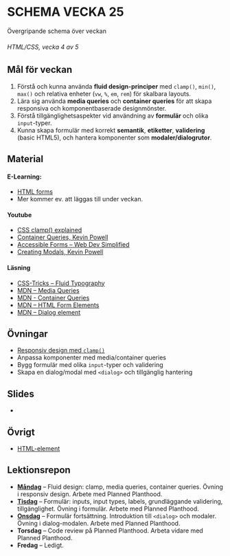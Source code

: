 # SCHEMA VECKA 25

Övergripande schema över veckan

###### HTML/CSS, vecka 4 av 5

## Mål för veckan

1. Förstå och kunna använda **fluid design-principer** med `clamp()`, `min()`, `max()` och relativa enheter (`vw`, `%`, `em`, `rem`) för skalbara layouts.
2. Lära sig använda **media queries** och **container queries** för att skapa responsiva och komponentbaserade designmönster.
3. Förstå tillgänglighetsaspekter vid användning av **formulär** och olika `input`-typer.
4. Kunna skapa formulär med korrekt **semantik**, **etiketter**, **validering** (basic HTML5), och hantera komponenter som **modaler/dialogrutor**.

## Material

#### E-Learning:

* [HTML forms](https://app.pluralsight.com/library/courses/html-forms-creating/table-of-contents)
* Mer kommer ev. att läggas till under veckan.

#### Youtube

* [CSS clamp() explained](https://www.youtube.com/watch?v=U9VF-4euyRo)
* [Container Queries, Kevin Powell](https://www.youtube.com/watch?v=tZzYqDKZzvY)
* [Accessible Forms – Web Dev Simplified](https://www.youtube.com/watch?v=GgT5XKaugkY)
* [Creating Modals, Kevin Powell](https://www.youtube.com/watch?v=MBaw_6cPmAw)

#### Läsning

* [CSS-Tricks – Fluid Typography](https://css-tricks.com/simplified-fluid-typography/)
* [MDN – Media Queries](https://developer.mozilla.org/en-US/docs/Web/CSS/Media_Queries/Using_media_queries)
* [MDN - Container Queries](https://developer.mozilla.org/en-US/docs/Web/CSS/CSS_containment/Container_queries)
* [MDN – HTML Form Elements](https://developer.mozilla.org/en-US/docs/Learn/Forms)
* [MDN – Dialog element](https://developer.mozilla.org/en-US/docs/Web/HTML/Element/dialog)

## Övningar

* [Responsiv design med `clamp()`](https://github.com/Lexicon-frontend-2025/HTML-CSS_uppgift-clamp/blob/main/README.md)
* Anpassa komponenter med media/container queries
* Bygg formulär med olika `input`-typer och validering
* Skapa en dialog/modal med `<dialog>` och tillgänglig hantering

## Slides

* 

## Övrigt

* [HTML-element](https://github.com/Lexicon-frontend-2025/html-cheatsheet)

## Lektionsrepon

* **[Måndag](https://github.com/Lexicon-frontend-2025/lektion-16-juni)** – Fluid design: clamp, media queries, container queries. Övning i responsiv design. Arbete med Planned Planthood.
* **[Tisdag](https://github.com/Lexicon-frontend-2025/lektion-17-juni)** – Formulär: inputs, input types, labels, grundläggande validering, tillgänglighet. Övning i formulär. Arbete med Planned Planthood.
* **[Onsdag](https://github.com/Lexicon-frontend-2025/lektion-18-juni)** – Formulär fortsättning. Introduktion till `<dialog>` och modaler. Övning i dialog-modalen. Arbete med Planned Planthood.
* **Torsdag** – Code review på Planned Planthood. Arbeta vidare med Planned Planthood.
* **Fredag** – Ledigt.
